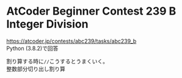 # AtCoder Beginner Contest 239 B Integer Division  
https://atcoder.jp/contests/abc239/tasks/abc239_b  
Python (3.8.2)で回答  

割り算する時に`//`こうするとうまくいく。  
整数部分切り出し割り算

